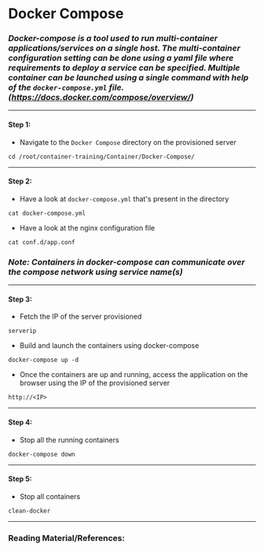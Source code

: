 # **Docker Compose**


### *Docker-compose is a tool used to run multi-container applications/services on a single host. The multi-container configuration setting can be done using a yaml file where requirements to deploy a service can be specified. Multiple container can be launched using a single command with help of the `docker-compose.yml` file. (https://docs.docker.com/compose/overview/)*

-------

#### Step 1:

* Navigate to the `Docker Compose` directory on the provisioned server

```commandline
cd /root/container-training/Container/Docker-Compose/
```

-------

#### Step 2:

* Have a look at `docker-compose.yml` that's present in the directory

```commandline
cat docker-compose.yml
```

* Have a look at the nginx configuration file

```commandline
cat conf.d/app.conf
```

### *Note: Containers in docker-compose can communicate over the compose network using service name(s)*

-------

#### Step 3:

* Fetch the IP of the server provisioned

```commandline
serverip
```

* Build and launch the containers using docker-compose

```commandline
docker-compose up -d
```

* Once the containers are up and running, access the application on the browser using the IP of the provisioned server

```commandline
http://<IP>
```

-------

#### Step 4:

* Stop all the running containers

```commandline
docker-compose down
```

-------

#### Step 5:

* Stop all containers

```commandline
clean-docker
```

---------

### Reading Material/References:

